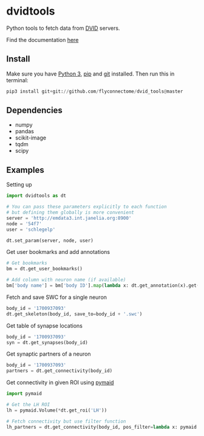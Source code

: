 # dvidtools
Python tools to fetch data from [DVID](https://github.com/janelia-flyem/dvid) servers.

Find the documentation [here](https://dvidtools.readthedocs.io/en/latest/)

## Install

Make sure you have [Python 3](https://www.python.org),
[pip](https://pip.pypa.io/en/stable/installing/) and
[git](https://git-scm.com) installed. Then run this in terminal:

```Python
pip3 install git+git://github.com/flyconnectome/dvid_tools@master
```

## Dependencies
- numpy
- pandas
- scikit-image
- tqdm
- scipy

## Examples

Setting up
```Python
import dvidtools as dt

# You can pass these parameters explicitly to each function
# but defining them globally is more convenient
server = 'http://emdata3.int.janelia.org:8900'
node = '54f7'
user = 'schlegelp'

dt.set_param(server, node, user)
```

Get user bookmarks and add annotations
```Python
# Get bookmarks
bm = dt.get_user_bookmarks()

# Add column with neuron name (if available)
bm['body name'] = bm['body ID'].map(lambda x: dt.get_annotation(x).get('name', None))
```

Fetch and save SWC for a single neuron
```Python
body_id = '1700937093'
dt.get_skeleton(body_id, save_to=body_id + '.swc')
```

Get table of synapse locations
```Python
body_id = '1700937093'
syn = dt.get_synapses(body_id)
```

Get synaptic partners of a neuron
```Python
body_id = '1700937093'
partners = dt.get_connectivity(body_id)
```

Get connectivity in given ROI using [pymaid](https://pymaid.readthedocs.io)
```Python
import pymaid

# Get the LH ROI
lh = pymaid.Volume(*dt.get_roi('LH'))

# Fetch connectivity but use filter function
lh_partners = dt.get_connectivity(body_id, pos_filter=lambda x: pymaid.in_volume(x, lh))
```